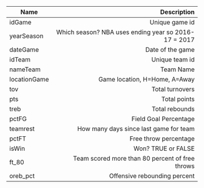 | Name         |                                          Description |
|--------------|-----------------------------------------------------:|
| idGame       |                                       Unique game id |
| yearSeason   | Which season? NBA uses ending year so 2016-17 = 2017 |
| dateGame     |                                     Date of the game |
| idTeam       |                                       Unique team id |
| nameTeam     |                                            Team Name |
| locationGame |                        Game location, H=Home, A=Away |
| tov          |                                      Total turnovers |
| pts          |                                         Total points |
| treb         |                                       Total rebounds |
| pctFG        |                                Field Goal Percentage |
| teamrest     |               How many days since last game for team |
| pctFT        |                                Free throw percentage |
| isWin        |                                   Won? TRUE or FALSE |
| ft_80        |      Team scored more than 80 percent of free throws |
| oreb_pct     |                         Offensive rebounding percent |
